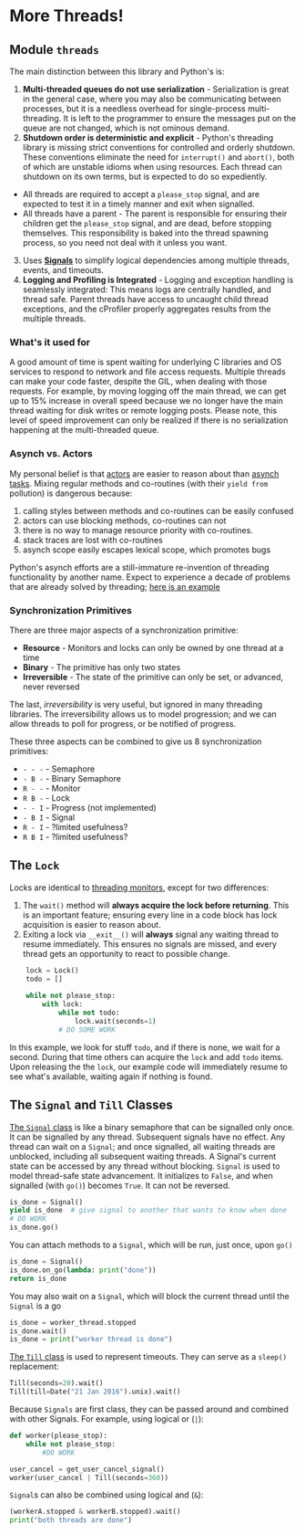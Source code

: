 
# More Threads!


## Module `threads`

The main distinction between this library and Python's is:

1. **Multi-threaded queues do not use serialization** - Serialization is 
great in the general case, where you may also be communicating between 
processes, but it is a needless overhead for single-process multi-threading. 
It is left to the programmer to ensure the messages put on the queue are 
not changed, which is not ominous demand.
2. **Shutdown order is deterministic and explicit** - Python's threading 
library is missing strict conventions for controlled and orderly shutdown. 
These conventions eliminate the need for `interrupt()` and `abort()`, both of 
which are unstable idioms when using resources. Each thread can shutdown on 
its own terms, but is expected to do so expediently.
  * All threads are required to accept a `please_stop` signal, and are 
  expected to test it in a timely manner and exit when signalled.
  * All threads have a parent - The parent is responsible for ensuring their 
  children get the `please_stop` signal, and are dead, before stopping 
  themselves. This responsibility is baked into the thread spawning process, 
  so you need not deal with it unless you want.
3. Uses [**Signals**](#the-signal-and-till-classes) to simplify logical 
dependencies among multiple threads, events, and timeouts.
4. **Logging and Profiling is Integrated** - Logging and exception handling 
is seamlessly integrated: This means logs are centrally handled, and thread 
safe. Parent threads have access to uncaught child thread exceptions, and 
the cProfiler properly aggregates results from the multiple threads.


### What's it used for

A good amount of time is spent waiting for underlying C libraries and OS
services to respond to network and file access requests. Multiple
threads can make your code faster, despite the GIL, when dealing with those
requests. For example, by moving logging off the main thread, we can get
up to 15% increase in overall speed because we no longer have the main thread
waiting for disk writes or remote logging posts. Please note, this level of
speed improvement can only be realized if there is no serialization happening
at the multi-threaded queue.  

### Asynch vs. Actors

My personal belief is that [actors](http://en.wikipedia.org/wiki/Actor_model)
are easier to reason about than [asynch tasks](https://docs.python.org/3/library/asyncio-task.html).
Mixing regular methods and co-routines (with their `yield from` pollution) is
dangerous because:

1. calling styles between methods and co-routines can be easily confused
2. actors can use blocking methods, co-routines can not
3. there is no way to manage resource priority with co-routines.
4. stack traces are lost with co-routines
5. asynch scope easily escapes lexical scope, which promotes bugs 

Python's asynch efforts are a still-immature re-invention of threading functionality by another name. Expect to experience a decade of problems that are already solved by threading; [here is an example](https://www.python.org/dev/peps/pep-0550/)

### Synchronization Primitives

There are three major aspects of a synchronization primitive:

* **Resource** - Monitors and locks can only be owned by one thread at a time
* **Binary** - The primitive has only two states
* **Irreversible** - The state of the primitive can only be set, or advanced, never reversed

The last, *irreversibility* is very useful, but ignored in many threading
libraries. The irreversibility allows us to model progression; and
we can allow threads to poll for progress, or be notified of progress. 

These three aspects can be combined to give us 8 synchronization primitives:

* `- - -` - Semaphore
* `- B -` - Binary Semaphore
* `R - -` - Monitor
* `R B -` - Lock
* `- - I` - Progress (not implemented)
* `- B I` - Signal
* `R - I` - ?limited usefulness?
* `R B I` - ?limited usefulness?

## The `Lock`

Locks are identical to [threading monitors](https://en.wikipedia.org/wiki/Monitor_(synchronization)), except for two differences: 

1. The `wait()` method will **always acquire the lock before returning**. This is an important feature; ensuring every line in a code block has lock acquisition is easier to reason about.
2. Exiting a lock via `__exit__()` will **always** signal any waiting thread to resume immediately. This ensures no signals are missed, and every thread gets an opportunity to react to possible change.  


```python
    lock = Lock()
    todo = []
    
    while not please_stop:
        with lock:
            while not todo:
                lock.wait(seconds=1)
            # DO SOME WORK
```

In this example, we look for stuff `todo`, and if there is none, we wait for a second. During that time others can acquire the `lock` and add `todo` items. Upon releasing the the `lock`, our example code will immediately resume to see what's available, waiting again if nothing is found.


## The `Signal` and `Till` Classes

[The `Signal` class](https://github.com/klahnakoski/pyLibrary/blob/dev/pyLibrary/thread/signal.py) is like a binary semaphore that can be signalled only once. It can be signalled by any thread. Subsequent signals have no effect. Any thread can wait on a `Signal`; and once signalled, all waiting threads are unblocked, including all subsequent waiting threads. A Signal's current state can be accessed by any thread without blocking. `Signal` is used to model thread-safe state advancement. It initializes to `False`, and when signalled (with `go()`) becomes `True`. It can not be reversed.  

```python
is_done = Signal()
yield is_done  # give signal to another that wants to know when done
# DO WORK
is_done.go()
```

You can attach methods to a `Signal`, which will be run, just once, upon `go()`

```python
is_done = Signal()
is_done.on_go(lambda: print("done"))
return is_done
```

You may also wait on a `Signal`, which will block the current thread until the `Signal` is a go

```python
is_done = worker_thread.stopped
is_done.wait()
is_done = print("worker thread is done")
```

[The `Till` class](https://github.com/klahnakoski/pyLibrary/blob/dev/pyLibrary/thread/till.py) is used to represent timeouts. They can serve as a `sleep()` replacement: 

```python
Till(seconds=20).wait()
Till(till=Date("21 Jan 2016").unix).wait()
```

Because `Signals` are first class, they can be passed around and combined with other Signals. For example, using logical or (`|`):

```python
def worker(please_stop):
    while not please_stop:
        #DO WORK 

user_cancel = get_user_cancel_signal()
worker(user_cancel | Till(seconds=360))
```

`Signal`s can also be combined using logical and (`&`):

```python
(workerA.stopped & workerB.stopped).wait()
print("both threads are done")
```
